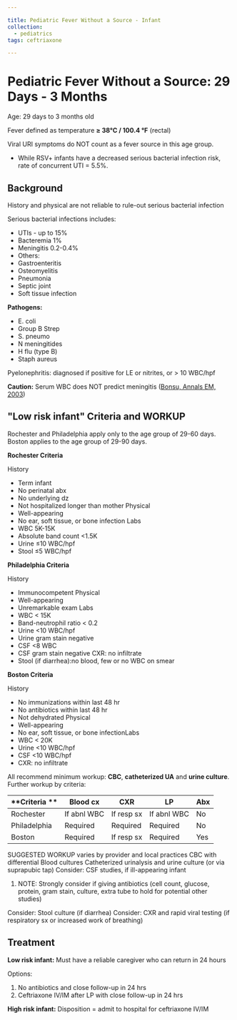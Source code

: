 ```yaml
---

title: Pediatric Fever Without a Source - Infant
collection:
  - pediatrics
tags: ceftriaxone

---
```


# Pediatric Fever Without a Source: 29 Days - 3 Months

Age: 29 days to 3 months old

Fever defined as temperature **≥ 38°C / 100.4 °F** (rectal)

Viral URI symptoms do NOT count as a fever source in this age group. 

-   While RSV+ infants have a decreased serious bacterial infection risk, rate of concurrent UTI = 5.5%.

## Background

History and physical are not reliable to rule-out serious bacterial infection

Serious bacterial infections includes:
-   UTIs - up to 15%
-   Bacteremia 1%
-   Meningitis 0.2-0.4%
-   Others:
  - Gastroenteritis
  - Osteomyelitis
  - Pneumonia
  - Septic joint
  - Soft tissue infection

**Pathogens:** 
-   E. coli
-   Group B Strep
-   S. pneumo
-   N meningitides
-   H flu (type B)
-   Staph aureus

Pyelonephritis: diagnosed if positive for LE or nitrites, or &gt; 10 WBC/hpf

**Caution:** Serum WBC does NOT predict meningitis ([Bonsu, Annals EM, 2003](http://www.annemergmed.com/article/S0196-0644(02)84932-0/abstract))

## "Low risk infant" Criteria and WORKUP

Rochester and Philadelphia apply only to the age group of 29-60 days. Boston applies to the age group of 29-90 days.

**Rochester Criteria**

History
- Term infant
- No perinatal abx
- No underlying dz
- Not hospitalized longer than mother
Physical
- Well-appearing
- No ear, soft tissue, or bone infection
Labs
- WBC 5K-15K
- Absolute band count&nbsp;&lt;1.5K
- Urine ≤10 WBC/hpf&nbsp;
- Stool ≤5 WBC/hpf&nbsp;

**Philadelphia Criteria**

History
- Immunocompetent
Physical
- Well-appearing
- Unremarkable exam
Labs
- WBC &lt; 15K
- Band-neutrophil ratio &lt; 0.2
- Urine &lt;10 WBC/hpf
- Urine gram stain negative
- CSF &lt;8 WBC
- CSF gram stain negative
CXR: no infiltrate
- Stool (if diarrhea):no blood, few&nbsp;or no WBC on smear&nbsp;

**Boston Criteria**

History
- No immunizations within last 48 hr
- No antibiotics within last 48 hr
- Not dehydrated
Physical
- Well-appearing
- No ear, soft tissue, or bone infectionLabs
- WBC &lt; 20K
- Urine &lt;10 WBC/hpf&nbsp;
- CSF &lt;10 WBC/hpf
- CXR: no infiltrate&nbsp;&nbsp;


All recommend minimum workup: **CBC**, **catheterized UA** and **urine culture**. Further workup by criteria:

| **Criteria ** | **Blood cx** | **CXR**    | **LP**      | **Abx** |
|---------------|--------------|------------|-------------|---------|
| Rochester     | If abnl WBC  | If resp sx | If abnl WBC | No      |
| Philadelphia  | Required     | Required   | Required    | No      |
| Boston        | Required     | If resp sx | Required    | Yes     |

SUGGESTED WORKUP varies by provider and local practices
CBC with differential
Blood cultures
Catheterized urinalysis and urine culture (or via suprapubic tap)
Consider: CSF studies, if ill-appearing infant
1.  NOTE: Strongly consider if giving antibiotics (cell count, glucose, protein, gram stain, culture, extra tube to hold for potential other studies)

Consider: Stool culture (if diarrhea)
Consider: CXR and rapid viral testing (if respiratory sx or increased work of breathing)

## Treatment

**Low risk infant:** Must have a reliable caregiver who can return in 24 hours

Options:

1.  No antibiotics and close follow-up in 24 hrs
2.  <span class="drug">Ceftriaxone</span> IV/IM after LP with close follow-up in 24 hrs

**High risk infant:** Disposition = admit to hospital for <span class="drug">ceftriaxone</span> IV/IM
